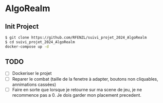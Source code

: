 # AlgoRealm

## Init Project

```bash
$ git clone https://github.com/RFENZL/suivi_projet_2024_AlgoRealm
$ cd suivi_projet_2024_AlgoRealm
docker-compose up -d
```

## TODO 

- [ ] Dockeriser le projet
- [ ] Reparer le combat (taille de la fenetre à adapter, boutons non cliquables, annimations cassées)
- [ ] Faire en sorte que lorsque je retourne sur ma scene de jeu, je ne recommence pas a 0. Je dois garder mon placement precedent.